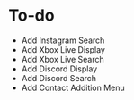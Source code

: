 # To-do
* Add Instagram Search
* Add Xbox Live Display
* Add Xbox Live Search
* Add Discord Display
* Add Discord Search
* Add Contact Addition Menu